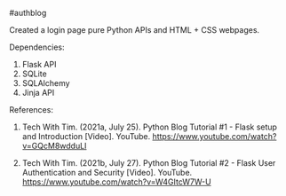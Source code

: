 #authblog

Created a login page pure Python APIs and HTML + CSS webpages.

Dependencies:
1. Flask API
2. SQLite
3. SQLAlchemy
4. Jinja API

References: 

1. Tech With Tim. (2021a, July 25). Python Blog Tutorial #1 - Flask setup and Introduction [Video]. YouTube. https://www.youtube.com/watch?v=GQcM8wdduLI 

2. Tech With Tim. (2021b, July 27). Python Blog Tutorial #2 - Flask User Authentication and Security [Video]. YouTube. https://www.youtube.com/watch?v=W4GItcW7W-U